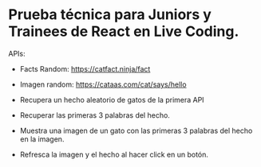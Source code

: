 # Prueba técnica para Juniors y Trainees de React en Live Coding.

APIs:

- Facts Random: https://catfact.ninja/fact
- Imagen random: https://cataas.com/cat/says/hello

- Recupera un hecho aleatorio de gatos de la primera API
- Recuperar las primeras 3 palabras del hecho.
- Muestra una imagen de un gato con las primeras 3 palabras del hecho en la imagen.
- Refresca la imagen y el hecho al hacer click en un botón.
